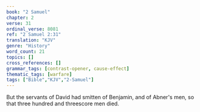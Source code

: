 ```yaml
---
book: "2 Samuel"
chapter: 2
verse: 31
ordinal_verse: 8081
ref: "2 Samuel 2:31"
translation: "KJV"
genre: "History"
word_count: 21
topics: []
cross_references: []
grammar_tags: [contrast-opener, cause-effect]
thematic_tags: [warfare]
tags: ["Bible","KJV","2-Samuel"]
---
```

But the servants of David had smitten of Benjamin, and of Abner's men, so that three hundred and threescore men died.
